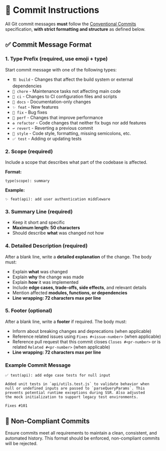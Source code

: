 # 📜 Commit Instructions

All Git commit messages **must** follow the [Conventional Commits](https://www.conventionalcommits.org/) specification, **with strict formatting and structure** as defined below.

## ✅ Commit Message Format

### 1. Type Prefix (required, use emoji + type)

Start commit message with one of the following types:

- `🏗️ build` - Changes that affect the build system or external dependencies
- `🔧 chore` - Maintenance tasks not affecting main code
- `👷 ci` - Changes to CI configuration files and scripts
- `📝 docs` - Documentation-only changes
- `✨ feat` - New features
- `🐛 fix` - Bug fixes
- `🚀 perf` - Changes that improve performance
- `♻️ refactor` - Code changes that neither fix bugs nor add features
- `↩️ revert` - Reverting a previous commit
- `🎨 style` - Code style, formatting, missing semicolons, etc.
- `✅ test` - Adding or updating tests

### 2. Scope (required)

Include a scope that describes what part of the codebase is affected.

**Format:**

```plaintext
type(scope): summary
```

**Example:**

```plaintext
✨ feat(api): add user authentication middleware
```

### 3. Summary Line (required)

- Keep it short and specific
- **Maximum length: 50 characters**
- Should describe **what** was changed not how

### 4. Detailed Description (required)

After a blank line, write a **detailed explanation** of the change. The body must:

- Explain **what** was changed
- Explain **why** the change was made
- Explain **how** it was implemented
- Include **edge cases, trade-offs, side effects**, and relevant details
- Mention affected **modules, functions, or dependencies**
- **Line wrapping: 72 characters max per line**

### 5. Footer (optional)

After a blank line, write a **footer** if required. The body must:

- Inform about breaking changes and deprecations (when applicable)
- Reference related issues using `Fixes #<issue-number>` (when applicable)
- Reference pull request that this commit closes `Closes #<pr-number>` or is related `Related #<pr-number>` (when applicable)
- **Line wrapping: 72 characters max per line**

### Example Commit Message

```plaintext
✅ test(api): add edge case tests for null input

Added unit tests in `api/utils.test.js` to validate behavior when
null or undefined inputs are passed to `parseQueryParams`. This
prevents potential runtime exceptions during SSR. Also adjusted
the mock initialization to support legacy test environments.

Fixes #101
```

## 🚫 Non-Compliant Commits

Ensure commits meet all requirements to maintain a clean, consistent, and automated history. This format should be enforced, non-compliant commits will be rejected.
